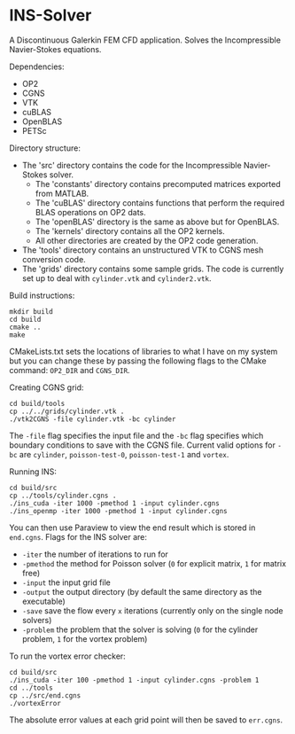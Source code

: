 # INS-Solver
A Discontinuous Galerkin FEM CFD application. Solves the Incompressible Navier-Stokes equations.

Dependencies:
- OP2
- CGNS
- VTK
- cuBLAS
- OpenBLAS
- PETSc

Directory structure:
- The 'src' directory contains the code for the Incompressible Navier-Stokes solver.
  - The 'constants' directory contains precomputed matrices exported from MATLAB.
  - The 'cuBLAS' directory contains functions that perform the required BLAS operations on OP2 dats.
  - The 'openBLAS' directory is the same as above but for OpenBLAS.
  - The 'kernels' directory contains all the OP2 kernels.
  - All other directories are created by the OP2 code generation.
- The 'tools' directory contains an unstructured VTK to CGNS mesh conversion code.
- The 'grids' directory contains some sample grids. The code is currently set up to deal with `cylinder.vtk` and `cylinder2.vtk`.

Build instructions:
```
mkdir build
cd build
cmake ..
make
```

CMakeLists.txt sets the locations of libraries to what I have on my system but you can change these by passing the following flags to the CMake command: `OP2_DIR` and `CGNS_DIR`.

Creating CGNS grid:
```
cd build/tools
cp ../../grids/cylinder.vtk .
./vtk2CGNS -file cylinder.vtk -bc cylinder
```
The `-file` flag specifies the input file and the `-bc` flag specifies which boundary conditions to save with the CGNS file. Current valid options for `-bc` are `cylinder`, `poisson-test-0`, `poisson-test-1` and `vortex`.

Running INS:
```
cd build/src
cp ../tools/cylinder.cgns .
./ins_cuda -iter 1000 -pmethod 1 -input cylinder.cgns
./ins_openmp -iter 1000 -pmethod 1 -input cylinder.cgns
```

You can then use Paraview to view the end result which is stored in `end.cgns`. Flags for the INS solver are:
- `-iter` the number of iterations to run for
- `-pmethod` the method for Poisson solver (`0` for explicit matrix, `1` for matrix free)
- `-input` the input grid file
- `-output` the output directory (by default the same directory as the executable)
- `-save` save the flow every `x` iterations (currently only on the single node solvers)
- `-problem` the problem that the solver is solving (`0` for the cylinder problem, `1` for the vortex problem)

To run the vortex error checker:
```
cd build/src
./ins_cuda -iter 100 -pmethod 1 -input cylinder.cgns -problem 1
cd ../tools
cp ../src/end.cgns
./vortexError
```
The absolute error values at each grid point will then be saved to `err.cgns`.
